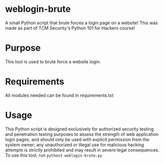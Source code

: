 # weblogin-brute
A small Python script that brute forces a login page on a website! This was made as part of TCM Security's Python 101 for Hackers course!

# Purpose
This tool is used to brute force a website login.

# Requirements
All modules needed can be found in requirements.txt

# Usage
This Python script is designed exclusively for authorized security testing and penetration testing purposes to assess the strength of web application login pages, and should only be used with explicit permission from the system owner; any unauthorized or illegal use for malicious hacking attempts is strictly prohibited and may result in severe legal consequences. To use this tool, run `python3 weblogin-brute.py`
